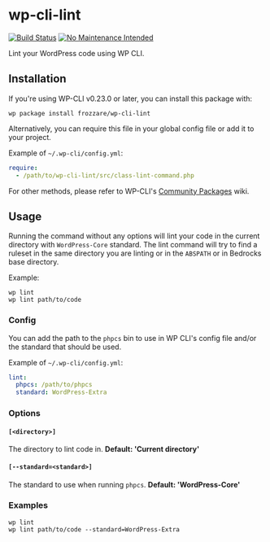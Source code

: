 # wp-cli-lint

[![Build Status](https://travis-ci.org/frozzare/wp-cli-lint.svg)](https://travis-ci.org/frozzare/wp-cli-lint)
[![No Maintenance Intended](http://unmaintained.tech/badge.svg)](http://unmaintained.tech/)

Lint your WordPress code using WP CLI.

## Installation

If you're using WP-CLI v0.23.0 or later, you can install this package with:

```
wp package install frozzare/wp-cli-lint
```

Alternatively, you can require this file in your global config file or add it to your project.

Example of `~/.wp-cli/config.yml`:

```yaml
require:
  - /path/to/wp-cli-lint/src/class-lint-command.php
```

For other methods, please refer to WP-CLI's [Community Packages](https://github.com/wp-cli/wp-cli/wiki/Community-Packages) wiki.

## Usage

Running the command without any options will lint your code in the current directory with `WordPress-Core` standard. The lint command will try to find a ruleset in the same directory you are linting or in the `ABSPATH` or in Bedrocks base directory.

Example:

```
wp lint
wp lint path/to/code
```

### Config

You can add the path to the `phpcs` bin to use in WP CLI's config file and/or the standard that should be used.

Example of `~/.wp-cli/config.yml`:

```yaml
lint:
  phpcs: /path/to/phpcs
  standard: WordPress-Extra
```

### Options

#### `[<directory>]`
The directory to lint code in. **Default: 'Current directory'**

#### `[--standard=<standard>]`
The standard to use when running `phpcs`. **Default: 'WordPress-Core'**

### Examples

```
wp lint
wp lint path/to/code --standard=WordPress-Extra
```
